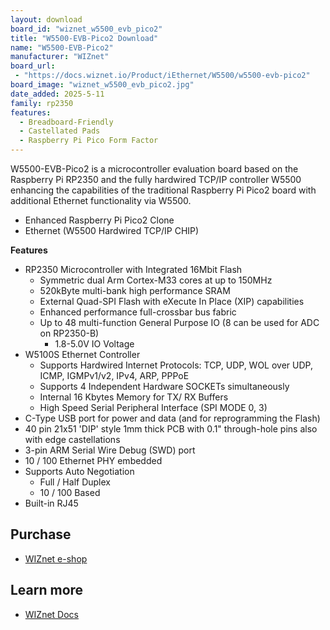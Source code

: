 ```yaml
---
layout: download
board_id: "wiznet_w5500_evb_pico2"
title: "W5500-EVB-Pico2 Download"
name: "W5500-EVB-Pico2"
manufacturer: "WIZnet"
board_url:
 - "https://docs.wiznet.io/Product/iEthernet/W5500/w5500-evb-pico2"
board_image: "wiznet_w5500_evb_pico2.jpg"
date_added: 2025-5-11
family: rp2350
features:
  - Breadboard-Friendly
  - Castellated Pads
  - Raspberry Pi Pico Form Factor
---
```


W5500-EVB-Pico2 is a microcontroller evaluation board based on the Raspberry Pi RP2350 and the fully hardwired TCP/IP controller W5500 enhancing the capabilities of the traditional Raspberry Pi Pico2 board with additional Ethernet functionality via W5500.

* Enhanced Raspberry Pi Pico2 Clone
* Ethernet (W5500 Hardwired TCP/IP CHIP)


**Features**

* RP2350 Microcontroller with Integrated 16Mbit Flash
    * Symmetric dual Arm Cortex-M33 cores at up to 150MHz
    * 520kByte multi-bank high performance SRAM
    * External Quad-SPI Flash with eXecute In Place (XIP) capabilities
    * Enhanced performance full-crossbar bus fabric
    * Up to 48 multi-function General Purpose IO (8 can be used for ADC on RP2350-B)
        * 1.8-5.0V IO Voltage
* W5100S Ethernet Controller
    * Supports Hardwired Internet Protocols: TCP, UDP, WOL over UDP, ICMP, IGMPv1/v2, IPv4, ARP, PPPoE
    * Supports 4 Independent Hardware SOCKETs simultaneously
    * Internal 16 Kbytes Memory for TX/ RX Buffers
    * High Speed Serial Peripheral Interface (SPI MODE 0, 3)
* C-Type USB port for power and data (and for reprogramming the Flash)
* 40 pin 21x51 'DIP' style 1mm thick PCB with 0.1" through-hole pins also with edge castellations
* 3-pin ARM Serial Wire Debug (SWD) port
* 10 / 100 Ethernet PHY embedded
* Supports Auto Negotiation
    * Full / Half Duplex
    * 10 / 100 Based
* Built-in RJ45


## Purchase

* [WIZnet e-shop](https://wiznet.io/products/evaluation-boards/w5500-evb-pico2)

## Learn more

* [WIZnet Docs](https://docs.wiznet.io/Product/iEthernet/W5500/w5500-evb-pico2)
